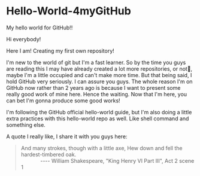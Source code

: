 # Hello-World-4myGitHub

My hello world for GitHub!!

Hi everybody!

Here I am! Creating my first own repository!

I'm new to the world of git but I'm a fast learner. So by the time you guys are reading this I may have already created a lot more repositories, or not🤣, maybe I'm a little occupied and can't make more time. But that being said, I hold GitHub very seriously. I can assure you guys. The whole reason I'm on GitHub now rather than 2 years ago is because I want to present some really good work of mine here. Hence the waiting. Now that I'm here, you can bet I'm gonna produce some good works!

I'm following the GitHub official hello-world guide, but I'm also doing a little extra practices with this hello-world repo as well. Like shell command and something else.

A quote I really like, I share it with you guys here:

> And many strokes, though with a little axe, Hew down and fell the hardest-timbered oak.<br>&nbsp;&nbsp;&nbsp;&nbsp;&nbsp;&nbsp;&nbsp;&nbsp;&nbsp;&nbsp;&nbsp;&nbsp;&nbsp;---- William Shakespeare, "King Henry VI Part III", Act 2 scene 1
